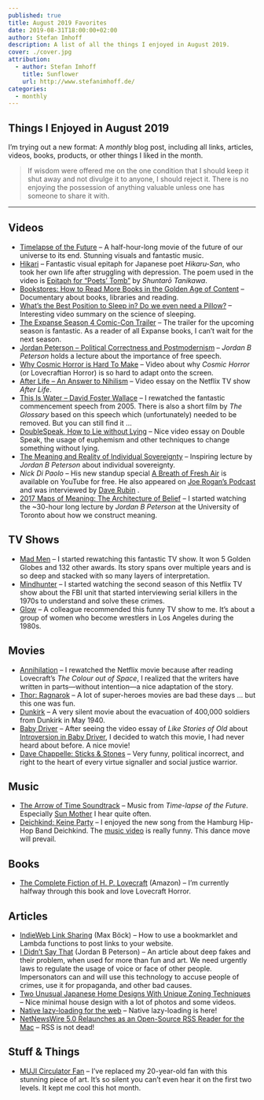 ```yaml
---
published: true
title: August 2019 Favorites
date: 2019-08-31T18:00:00+02:00
author: Stefan Imhoff
description: A list of all the things I enjoyed in August 2019.
cover: ./cover.jpg
attribution:
  - author: Stefan Imhoff
    title: Sunflower
    url: http://www.stefanimhoff.de/
categories:
  - monthly
---
```


## Things I Enjoyed in August 2019

I’m trying out a new format: A _monthly_ blog post, including all links, articles, videos, books, products, or other things I liked in the month.

<Blockquote author="Seneca" source="Letters from a Stoic, Letter VI">

If wisdom were offered me on the one condition that I should keep it shut away and not divulge it to anyone, I should reject it. There is no enjoying the possession of anything valuable unless one has someone to share it with.

</Blockquote>

---

## Videos

- [Timelapse of the Future](https://www.youtube.com/watch?v=uD4izuDMUQA) <Flag label="29:20" /> – A half-hour-long movie of the future of our universe to its end. Stunning visuals and fantastic music.
- [Hikari](https://www.youtube.com/watch?v=__xVbrDvunY) <Flag label="1:53" /> – Fantastic visual epitaph for Japanese poet _Hikaru-San_, who took her own life after struggling with depression. The poem used in the video is [Epitaph for “Poets’ Tomb”](https://www.poetryinternational.org/pi/poem/23081/auto/0/0/Shuntaro-Tanikawa/EPITAPH-FOR-POETS-TOMB/) by _Shuntarō Tanikawa_.
- [Bookstores: How to Read More Books in the Golden Age of Content](https://www.youtube.com/watch?v=lIW5jBrrsS0) <Flag label="37:50" /> – Documentary about books, libraries and reading.
- [What’s the Best Position to Sleep in? Do we even need a Pillow?](https://www.youtube.com/watch?v=O8UoAASCUsQ&) <Flag label="16:29" /> – Interesting video summary on the science of sleeping.
- [The Expanse Season 4 Comic-Con Trailer](https://www.youtube.com/watch?v=WCHCquhQFfY) <Flag label="5:55" /> – The trailer for the upcoming season is fantastic. As a reader of all Expanse books, I can’t wait for the next season.
- [Jordan Peterson – Political Correctness and Postmodernism](https://www.youtube.com/watch?v=f5rUPatnXSE) <Flag label="27:51" /> – _Jordan B Peterson_ holds a lecture about the importance of free speech.
- [Why Cosmic Horror is Hard To Make](https://www.youtube.com/watch?v=8OTO7Rqln9Q) <Flag label="7:59" /> – Video about why _Cosmic Horror_ (or Lovecraftian Horror) is so hard to adapt onto the screen.
- [After Life – An Answer to Nihilism](https://www.youtube.com/watch?v=SIPRRWT_SbQ) <Flag label="20:36" /> – Video essay on the Netflix TV show _After Life_.
- [This Is Water – David Foster Wallace](https://www.youtube.com/watch?v=8CrOL-ydFMI) <Flag label="22:43" /> – I rewatched the fantastic commencement speech from 2005. There is also a short film by _The Glossary_ based on this speech which (unfortunately) needed to be removed. But you can still find it …
- [DoubleSpeak, How to Lie without Lying](https://www.youtube.com/watch?v=qP07oyFTRXc) <Flag label="16:14" /> – Nice video essay on Double Speak, the usage of euphemism and other techniques to change something without lying.
- [The Meaning and Reality of Individual Sovereignty](https://www.youtube.com/watch?v=JpA5iDpnrbw) <Flag label="1:25:58" /> – Inspiring lecture by _Jordan B Peterson_ about individual sovereignty.
- _Nick Di Paolo_ – His new standup special [A Breath of Fresh Air](https://www.youtube.com/watch?v=6aIdNexGjw0) <Flag label="1:03:47" /> is available on YouTube for free. He also appeared on [Joe Rogan’s Podcast](https://www.youtube.com/watch?v=q_CeQlkMC_g) and was interviewed by [Dave Rubin](https://www.youtube.com/watch?v=DUU70CdSIFk) <Flag label="58:34" />.
- [2017 Maps of Meaning: The Architecture of Belief](https://www.youtube.com/playlist?list=PL22J3VaeABQAT-0aSPq-OKOpQlHyR4k5h) – I started watching the ~30-hour long lecture by _Jordan B Peterson_ at the University of Toronto about how we construct meaning.

## TV Shows

- [Mad Men](https://www.themoviedb.org/tv/1104-mad-men) <NetflixFlag id="70136135" /> – I started rewatching this fantastic TV show. It won 5 Golden Globes and 132 other awards. Its story spans over multiple years and is so deep and stacked with so many layers of interpretation.
- [Mindhunter](https://www.themoviedb.org/tv/67744-mindhunter) <Flag label="2" /> <NetflixFlag id="80114855" /> – I started watching the second season of this Netflix TV show about the FBI unit that started interviewing serial killers in the 1970s to understand and solve these crimes.
- [Glow](https://www.themoviedb.org/tv/70573-glow) <NetflixFlag id="80114988" /> – A colleague recommended this funny TV show to me. It’s about a group of women who become wrestlers in Los Angeles during the 1980s.

## Movies

- [Annihilation](https://www.themoviedb.org/movie/300668-annihilation) <NetflixFlag id="80206300" /> – I rewatched the Netflix movie because after reading Lovecraft’s _The Colour out of Space_, I realized that the writers have written in parts—without intention—a nice adaptation of the story.
- [Thor: Ragnarok](https://www.themoviedb.org/movie/284053-thor-ragnarok) <NetflixFlag id="80186608" /> – A lot of super-heroes movies are bad these days … but this one was fun.
- [Dunkirk](https://www.themoviedb.org/movie/374720-dunkirk) <NetflixFlag id="80170278" /> – A very silent movie about the evacuation of 400,000 soldiers from Dunkirk in May 1940.
- [Baby Driver](https://www.themoviedb.org/movie/339403-baby-driver) <NetflixFlag id="80142090" /> – After seeing the video essay of _Like Stories of Old_ about [Introversion in Baby Driver](https://www.youtube.com/watch?v=0Zr_4z00hrw), I decided to watch this movie, I had never heard about before. A nice movie!
- [Dave Chappelle: Sticks & Stones](https://www.themoviedb.org/movie/624932-dave-chappelle-sticks-stones) <NetflixFlag id="81140577" /> – Very funny, political incorrect, and right to the heart of every virtue signaller and social justice warrior.

## Music

- [The Arrow of Time Soundtrack](https://open.spotify.com/album/2ipnQkuUk9J8tUfuXxzutK) – Music from _Time-lapse of the Future_. Especially [Sun Mother](https://open.spotify.com/track/2zfZ27Aukg5hUlhsd0gOnC) I hear quite often.
- [Deichkind: Keine Party](https://open.spotify.com/album/6jVmvHcCU4RpUI8Gsfhw7X) – I enjoyed the new song from the Hamburg Hip-Hop Band Deichkind. The [music video](https://www.youtube.com/watch?v=vH1poPSIvOk) is really funny. This dance move will prevail.

## Books

- [The Complete Fiction of H. P. Lovecraft](https://www.goodreads.com/book/show/44065867-the-complete-fiction-of-h-p-lovecraft) (<AffiliateLink asin="B07NWN6KD6">Amazon</AffiliateLink>) – I’m currently halfway through this book and love Lovecraft Horror.

<Row variant="variable" horizontal="start" marginBottom>
  <AmazonBook asin="B07NWN6KD6" />
</Row>

## Articles

- [IndieWeb Link Sharing](https://mxb.dev/blog/indieweb-link-sharing/) (Max Böck) – How to use a bookmarklet and Lambda functions to post links to your website.
- [I Didn’t Say That](https://www.jordanbpeterson.com/blog-posts/i-didnt-say-that/) (Jordan B Peterson) – An article about deep fakes and their problem, when used for more than fun and art. We need urgently laws to regulate the usage of voice or face of other people. Impersonators can and will use this technology to accuse people of crimes, use it for propaganda, and other bad causes.
- [Two Unusual Japanese Home Designs With Unique Zoning Techniques](http://www.home-designing.com/two-unusual-japanese-home-designs-with-unique-zoning-techniques) – Nice minimal house design with a lot of photos and some videos.
- [Native lazy-loading for the web](https://web.dev/native-lazy-loading) – Native lazy-loading is here!
- [NetNewsWire 5.0 Relaunches as an Open-Source RSS Reader for the Mac](https://thesweetsetup.com/netnewswire-5-0-relaunches-as-an-open-source-rss-reader-for-the-mac/) – RSS is not dead!

## Stuff & Things

- [MUJI Circulator Fan](https://www.muji.com/sg/products/cmdty/detail/4550002435783) – I’ve replaced my 20-year-old fan with this stunning piece of art. It’s so silent you can’t even hear it on the first two levels. It kept me cool this hot month.
